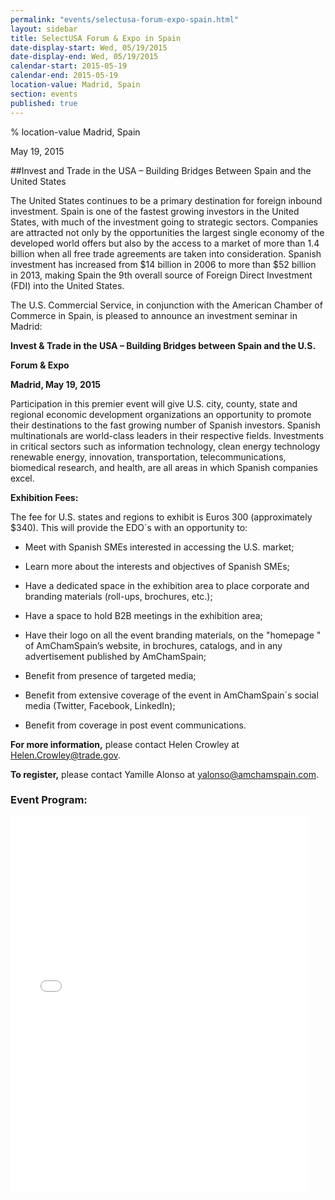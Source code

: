 ```yaml
---
permalink: "events/selectusa-forum-expo-spain.html"
layout: sidebar
title: SelectUSA Forum & Expo in Spain
date-display-start: Wed, 05/19/2015
date-display-end: Wed, 05/19/2015
calendar-start: 2015-05-19
calendar-end: 2015-05-19
location-value: Madrid, Spain
section: events
published: true
---
```


% location-value
Madrid, Spain

May 19, 2015

##Invest and Trade in the USA – Building Bridges Between Spain and the United States

The United States continues to be a primary destination for foreign inbound investment. Spain is one of the fastest growing investors in the United States, with much of the investment going to strategic sectors. Companies are attracted not only by the opportunities the largest single economy of the developed world offers but also by the access to a market of more than 1.4 billion when all free trade agreements are taken into consideration. Spanish investment has increased from $14 billion in 2006 to more than $52 billion in 2013, making Spain the 9th overall source of Foreign Direct Investment (FDI) into the United States.

The U.S. Commercial Service, in conjunction with the American Chamber of Commerce in Spain, is pleased to announce an investment seminar in Madrid:

**Invest & Trade in the USA – Building Bridges between Spain and the U.S.**

**Forum & Expo**

**Madrid, May 19, 2015**

Participation in this premier event will give U.S. city, county, state and regional economic development organizations an opportunity to promote their destinations to the fast growing number of Spanish investors. Spanish multinationals are world-class leaders in their respective fields. Investments in critical sectors such as information technology, clean energy technology renewable energy, innovation, transportation, telecommunications, biomedical research, and health, are all areas in which Spanish companies excel.

**Exhibition Fees:**

The fee for U.S. states and regions to exhibit is Euros 300 (approximately $340). This will provide the EDO´s with an opportunity to:

* Meet with Spanish SMEs interested in accessing the U.S. market;

* Learn more about the interests and objectives of Spanish SMEs;

* Have a dedicated space in the exhibition area to place corporate and branding materials (roll-ups, brochures, etc.);

* Have a space to hold B2B meetings in the exhibition area;

* Have their logo on all the event branding materials, on the "homepage " of AmChamSpain’s website, in brochures, catalogs, and in any advertisement published by AmChamSpain;

* Benefit from presence of targeted media;

* Benefit from extensive coverage of the event in AmChamSpain´s social media (Twitter, Facebook, LinkedIn);

* Benefit from coverage in post event communications.

**For more information,** please contact Helen Crowley at [Helen.Crowley@trade.gov](Helen.Crowley@trade.gov).

**To register,** please contact Yamille Alonso at [yalonso@amchamspain.com](yalonso@amchamspain.com).

### Event Program:
<iframe src="//www.slideshare.net/slideshow/embed_code/46989029" width="476" height="600" frameborder="0" marginwidth="0" marginheight="0" scrolling="no"></iframe>
